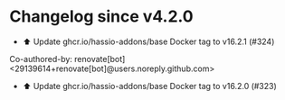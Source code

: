 # Changelog since v4.2.0
- ⬆️ Update ghcr.io/hassio-addons/base Docker tag to v16.2.1 (#324)

Co-authored-by: renovate[bot] <29139614+renovate[bot]@users.noreply.github.com> 
- ⬆️ Update ghcr.io/hassio-addons/base Docker tag to v16.2.0 (#323) 
